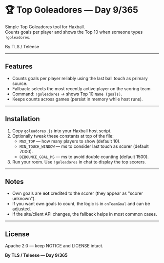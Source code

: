 # 🏆 Top Goleadores — Day 9/365

Simple Top Goleadores tool for Haxball.  
Counts goals per player and shows the Top 10 when someone types `!goleadores`.

By TLS / Teleese

---

## Features
- Counts goals per player reliably using the last ball touch as primary source.
- Fallback: selects the most recently active player on the scoring team.
- Command: `!goleadores` → shows Top 10 `Name (goals)`.
- Keeps counts across games (persist in memory while host runs).

---

## Installation
1. Copy `goleadores.js` into your Haxball host script.
2. Optionally tweak these constants at top of the file:
   - `MAX_TOP` — how many players to show (default 10).
   - `MIN_TOUCH_WINDOW` — ms to consider last touch as scorer (default 7000).
   - `DEBOUNCE_GOAL_MS` — ms to avoid double counting (default 1500).
3. Run your room. Use `!goleadores` in chat to display the top scorers.

---

## Notes
- Own goals are **not** credited to the scorer (they appear as "scorer unknown").
- If you want own goals to count, the logic is in `onTeamGoal` and can be adjusted.
- If the site/client API changes, the fallback helps in most common cases.

---

## License
Apache 2.0 — keep NOTICE and LICENSE intact.

**By TLS / Teleese — Day 9/365**

